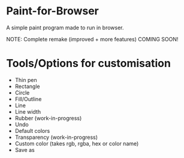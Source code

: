 # Paint-for-Browser
A simple paint program made to run in browser.

NOTE: Complete remake (improved + more features) COMING SOON!

# Tools/Options for customisation
- Thin pen
- Rectangle
- Circle
- Fill/Outline
- Line
- Line width
- Rubber (work-in-progress)
- Undo
- Default colors
- Transparency (work-in-progress)
- Custom color (takes rgb, rgba, hex or color name)
- Save as
